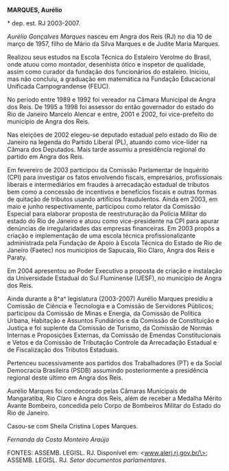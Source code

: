 **MARQUES, Aurélio**

\* dep. est. RJ 2003-2007.

*Aurélio Gonçalves Marques* nasceu em Angra dos Reis (RJ) no dia 10 de
março de 1957, filho de Mário da Silva Marques e de Judite Maria
Marques.

Realizou seus estudos na Escola Técnica do Estaleiro Verolme do Brasil,
onde atuou como montador, desenhista ótico e inspetor de qualidade,
assim como curador da fundação dos funcionários do estaleiro. Iniciou,
mas não concluiu, a graduação em matemática na Fundação Educacional
Unificada Campograndense (FEUC).

No período entre 1989 e 1992 foi vereador na Câmara Municipal de Angra
dos Reis. De 1995 a 1998 foi assessor do então governador do estado do
Rio de Janeiro Marcelo Alencar e entre, 2001 e 2002, foi vice-prefeito
do município de Angra dos Reis.

Nas eleições de 2002 elegeu-se deputado estadual pelo estado do Rio de
Janeiro na legenda do Partido Liberal (PL), atuando como vice-líder na
Câmara dos Deputados. Mais tarde assumiu a presidência regional do
partido em Angra dos Reis.

Em fevereiro de 2003 participou da Comissão Parlamentar de Inquérito
(CPI) para investigar os fatos envolvendo fiscais, empresários,
profissionais liberais e intermediários em fraudes à arrecadação
estadual de tributos bem como a concessão de incentivos e benefícios
fiscais e outras formas de quitação de tributos usando artifícios
fraudulentos. Ainda em 2003, em maio e junho respectivamente, participou
como relator da Comissão Especial para elaborar proposta de
reestruturação da Polícia Militar do estado do Rio de Janeiro e atuou
como vice-presidente na CPI para apurar denúncias de irregularidades das
empresas financeiras. Em 2003 propôs a criação e implementação de uma
escola técnica profissionalizante administrada pela Fundação de Apoio à
Escola Técnica do Estado de Rio de Janeiro (Faetec) nos municípios de
Sapucaia, Rio Claro, Angra dos Reis e Paraty.

Em 2004 apresentou ao Poder Executivo a proposta de criação e instalação
da Universidade Estadual do Sul Fluminense (UESF), no município de Angra
dos Reis.

Ainda durante a 8^a^ legislatura (2003-2007) Aurélio Marques presidiu a
Comissão de Ciência e Tecnologia e a Comissão de Servidores Públicos;
participou da Comissão de Minas e Energia, da Comissão de Política
Urbana, Habitação e Assuntos Fundiários e da Comissão de Constituição e
Justiça e foi suplente da Comissão de Turismo, da Comissão de Normas
Internas e Proposições Externas, da Comissão de Emendas Constitucionais
e Vetos e da Comissão de Tributação Controle da Arrecadação Estadual e
de Fiscalização dos Tributos Estaduais.

Pertenceu sucessivamente aos partidos dos Trabalhadores (PT) e da Social
Democracia Brasileira (PSDB) assumindo posteriormente a presidência
regional deste último em Angra dos Reis.

Aurélio Marques foi condecorado pelas Câmaras Municipais de Mangaratiba,
Rio Claro e Angra dos Reis, além de receber a Medalha Mérito Avante
Bombeiro, concedida pelo Corpo de Bombeiros Militar do Estado do Rio de
Janeiro.

Casou-se com Sheila Cristina Lopes Marques.

*Fernanda da Costa Monteiro Araújo*

FONTES: ASSEMB. LEGISL. RJ. Disponível em: \<www.alerj.rj.gov.br/\>;
ASSEMB. LEGISL. RJ. *Setor documentos parlamentares*.
